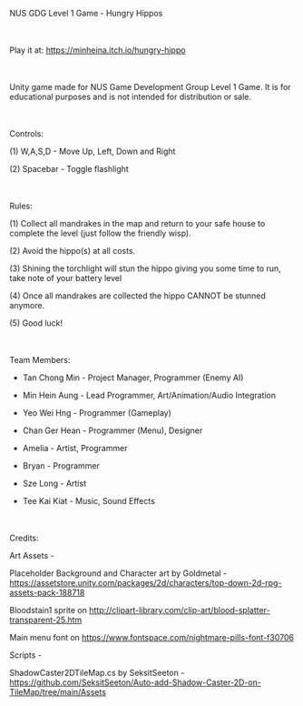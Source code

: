 NUS GDG Level 1 Game - Hungry Hippos 

<br /><br />Play it at: https://minheina.itch.io/hungry-hippo

<br /><br />Unity game made for NUS Game Development Group Level 1 Game. It is for educational purposes and is not intended for distribution or sale.



<br /><br />Controls:

(1) W,A,S,D - Move Up, Left, Down and Right

(2) Spacebar - Toggle flashlight  



 <br /><br />Rules:

(1) Collect all mandrakes in the map and return to your safe house to complete the level (just follow the friendly wisp).

(2) Avoid the hippo(s) at all costs. 

(3) Shining the torchlight will stun the hippo giving you some time to run, take note of your battery level 

(4) Once all mandrakes are collected the hippo CANNOT be stunned anymore.

(5) Good luck!



<br /><br />Team Members:

- Tan Chong Min - Project Manager, Programmer (Enemy AI)

- Min Hein Aung - Lead Programmer, Art/Animation/Audio Integration

- Yeo Wei Hng - Programmer (Gameplay)

- Chan Ger Hean - Programmer (Menu), Designer

- Amelia - Artist, Programmer 

- Bryan - Programmer

- Sze Long - Artist

- Tee Kai Kiat - Music, Sound Effects



<br /><br />Credits:

Art Assets -

Placeholder Background and Character art by Goldmetal - https://assetstore.unity.com/packages/2d/characters/top-down-2d-rpg-assets-pack-188718

Bloodstain1 sprite on http://clipart-library.com/clip-art/blood-splatter-transparent-25.htm

Main menu font on https://www.fontspace.com/nightmare-pills-font-f30706

Scripts -

ShadowCaster2DTileMap.cs by SeksitSeeton - https://github.com/SeksitSeeton/Auto-add-Shadow-Caster-2D-on-TileMap/tree/main/Assets
